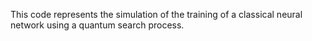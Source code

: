 This code represents the simulation of the training of a classical neural network using a quantum search process.
